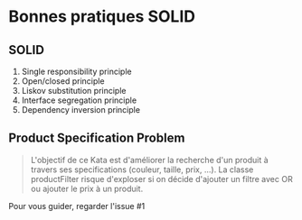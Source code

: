 # Bonnes pratiques SOLID

## SOLID

1. Single responsibility principle
2. Open/closed principle
3. Liskov substitution principle
4. Interface segregation principle
5. Dependency inversion principle

## Product Specification Problem

> L'objectif de ce Kata est d'améliorer la recherche d'un produit à travers ses specifications (couleur, taille, prix, ...).
> La classe productFilter risque d'exploser si on décide d'ajouter un filtre avec OR ou ajouter le prix à un produit.

Pour vous guider, regarder l'issue #1

